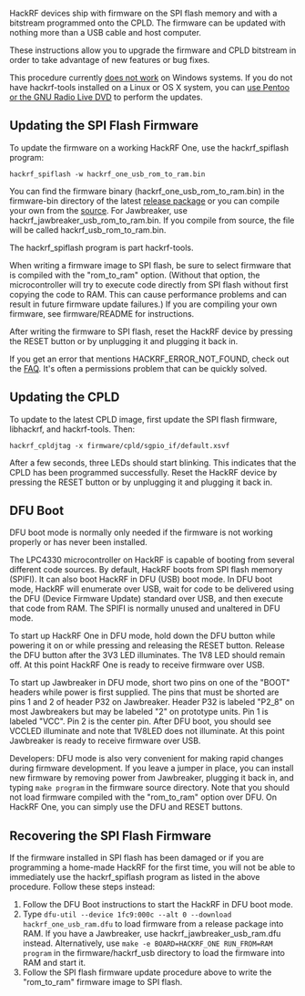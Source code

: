 HackRF devices ship with firmware on the SPI flash memory and with a bitstream programmed onto the CPLD.  The firmware can be updated with nothing more than a USB cable and host computer.

These instructions allow you to upgrade the firmware and CPLD bitstream in order to take advantage of new features or bug fixes.

This procedure currently [does not work](https://github.com/mossmann/hackrf/issues/113) on Windows systems.  If you do not have hackrf-tools installed on a Linux or OS X system, you can [use Pentoo or the GNU Radio Live DVD](https://github.com/mossmann/hackrf/wiki/Getting-Started-with-HackRF-and-GNU-Radio#try-your-hackrf-with-pentoo-linux) to perform the updates.

## Updating the SPI Flash Firmware

To update the firmware on a working HackRF One, use the hackrf_spiflash program:

    hackrf_spiflash -w hackrf_one_usb_rom_to_ram.bin

You can find the firmware binary (hackrf_one_usb_rom_to_ram.bin) in the firmware-bin directory of the latest [release package](http://sourceforge.net/projects/hackrf/files/) or you can compile your own from the [source](https://github.com/mossmann/hackrf/tree/master/firmware).  For Jawbreaker, use hackrf_jawbreaker_usb_rom_to_ram.bin.  If you compile from source, the file will be called hackrf_usb_rom_to_ram.bin.

The hackrf_spiflash program is part hackrf-tools.

When writing a firmware image to SPI flash, be sure to select firmware that is compiled with the "rom_to_ram" option.  (Without that option, the microcontroller will try to execute code directly from SPI flash without first copying the code to RAM.  This can cause performance problems and can result in future firmware update failures.)  If you are compiling your own firmware, see firmware/README for instructions.

After writing the firmware to SPI flash, reset the HackRF device by pressing the RESET button or by unplugging it and plugging it back in.

If you get an error that mentions HACKRF_ERROR_NOT_FOUND, check out the [FAQ](https://github.com/mossmann/hackrf/wiki/FAQ#i-cant-seem-to-access-my-hackrf-under-linux). It's often a permissions problem that can be quickly solved.

## Updating the CPLD

To update to the latest CPLD image, first update the SPI flash firmware, libhackrf, and hackrf-tools.
Then:

    hackrf_cpldjtag -x firmware/cpld/sgpio_if/default.xsvf

After a few seconds, three LEDs should start blinking.  This indicates that the CPLD has been programmed successfully.  Reset the HackRF device by pressing the RESET button or by unplugging it and plugging it back in.

## DFU Boot

DFU boot mode is normally only needed if the firmware is not working properly or has never been installed.

The LPC4330 microcontroller on HackRF is capable of booting from several different code sources.  By default, HackRF boots from SPI flash memory (SPIFI).  It can also boot HackRF in DFU (USB) boot mode.  In DFU boot mode, HackRF will enumerate over USB, wait for code to be delivered using the DFU (Device Firmware Update) standard over USB, and then execute that code from RAM.  The SPIFI is normally unused and unaltered in DFU mode.

To start up HackRF One in DFU mode, hold down the DFU button while powering it on or while pressing and releasing the RESET button.  Release the DFU button after the 3V3 LED illuminates.  The 1V8 LED should remain off.  At this point HackRF One is ready to receive firmware over USB.

To start up Jawbreaker in DFU mode, short two pins on one of the "BOOT" headers while power is first supplied.  The pins that must be shorted are pins 1 and 2 of header P32 on Jawbreaker.  Header P32 is labeled "P2_8" on most Jawbreakers but may be labeled "2" on prototype units.  Pin 1 is labeled "VCC".  Pin 2 is the center pin.  After DFU boot, you should see VCCLED illuminate and note that 1V8LED does not illuminate.  At this point Jawbreaker is ready to receive firmware over USB.

Developers: DFU mode is also very convenient for making rapid changes during firmware development.  If you leave a jumper in place, you can install new firmware by removing power from Jawbreaker, plugging it back in, and typing `make program` in the firmware source directory.  Note that you should not load firmware compiled with the "rom_to_ram" option over DFU.  On HackRF One, you can simply use the DFU and RESET buttons.

## Recovering the SPI Flash Firmware

If the firmware installed in SPI flash has been damaged or if you are programming a home-made HackRF for the first time, you will not be able to immediately use the hackrf_spiflash program as listed in the above procedure.  Follow these steps instead:

1. Follow the DFU Boot instructions to start the HackRF in DFU boot mode.
2. Type `dfu-util --device 1fc9:000c --alt 0 --download hackrf_one_usb_ram.dfu` to load firmware from a release package into RAM.  If you have a Jawbreaker, use hackrf_jawbreaker_usb_ram.dfu instead.  Alternatively, use `make -e BOARD=HACKRF_ONE RUN_FROM=RAM program` in the firmware/hackrf_usb directory to load the firmware into RAM and start it.
3. Follow the SPI flash firmware update procedure above to write the "rom_to_ram" firmware image to SPI flash.